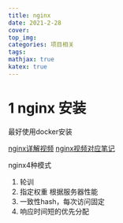 ```yaml
---
title: nginx
date: 2021-2-28
cover:
top_img:
categories: 项目相关
tags: 
mathjax: true
katex: true
---
```

# 1 nginx 安装

最好使用docker安装

[nginx详解视频](https://www.bilibili.com/video/BV1W54y1z7GM?p=13)
[nginx视频对应笔记](https://blog.csdn.net/m0_49558851/article/details/107786372)

nginx4种模式
1. 轮训
2. 指定权重 根据服务器性能
3. 一致性hash，每次访问固定
4. 响应时间短的优先分配